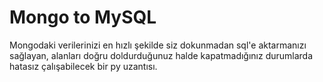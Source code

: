 # Mongo to MySQL
Mongodaki verilerinizi en hızlı şekilde siz dokunmadan sql'e aktarmanızı sağlayan, alanları doğru doldurduğunuz halde kapatmadığınız durumlarda hatasız çalışabilecek bir py uzantısı.
